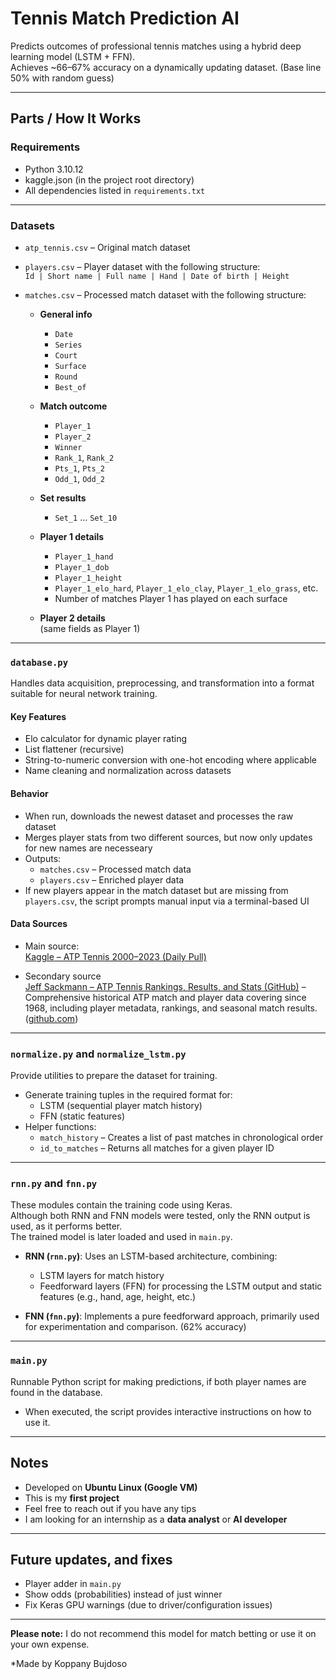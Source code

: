 # Tennis Match Prediction AI

Predicts outcomes of professional tennis matches using a hybrid deep learning model (LSTM + FFN).  
Achieves ~66–67% accuracy on a dynamically updating dataset. (Base line 50% with random guess)

---

## Parts / How It Works

### Requirements

- Python 3.10.12
- kaggle.json (in the project root directory)
- All dependencies listed in `requirements.txt`

---

### Datasets

- `atp_tennis.csv` – Original match dataset
- `players.csv` – Player dataset with the following structure:  
  `Id | Short name | Full name | Hand | Date of birth | Height`
- `matches.csv` – Processed match dataset with the following structure:

  - **General info**
    - `Date`
    - `Series`
    - `Court`
    - `Surface`
    - `Round`
    - `Best_of`

  - **Match outcome**
    - `Player_1`
    - `Player_2`
    - `Winner`
    - `Rank_1`, `Rank_2`
    - `Pts_1`, `Pts_2`
    - `Odd_1`, `Odd_2`

  - **Set results**
    - `Set_1` … `Set_10`

  - **Player 1 details**
    - `Player_1_hand`
    - `Player_1_dob`
    - `Player_1_height`
    - `Player_1_elo_hard`, `Player_1_elo_clay`, `Player_1_elo_grass`, etc.
    - Number of matches Player 1 has played on each surface

  - **Player 2 details**  
    (same fields as Player 1)

---

### `database.py`

Handles data acquisition, preprocessing, and transformation into a format suitable for neural network training.

#### Key Features

- Elo calculator for dynamic player rating
- List flattener (recursive)
- String-to-numeric conversion with one-hot encoding where applicable
- Name cleaning and normalization across datasets

#### Behavior

- When run, downloads the newest dataset and processes the raw dataset
- Merges player stats from two different sources, but now only updates for new names are necesseary
- Outputs:
  - `matches.csv` – Processed match data
  - `players.csv` – Enriched player data
- If new players appear in the match dataset but are missing from `players.csv`, the script prompts manual input via a terminal-based UI

#### Data Sources

- Main source:  
  [Kaggle – ATP Tennis 2000–2023 (Daily Pull)](https://www.kaggle.com/datasets/dissfya/atp-tennis-2000-2023daily-pull/versions/582/discussion?sort=undefined)

- Secondary source  
[Jeff Sackmann – ATP Tennis Rankings, Results, and Stats (GitHub)](https://github.com/JeffSackmann/tennis_atp) – Comprehensive historical ATP match and player data covering since 1968, including player metadata, rankings, and seasonal match results. ([github.com](https://github.com/JeffSackmann/tennis_atp))

---

### `normalize.py` and `normalize_lstm.py`

Provide utilities to prepare the dataset for training.

- Generate training tuples in the required format for:
  - LSTM (sequential player match history)
  - FFN (static features)
- Helper functions:
  - `match_history` – Creates a list of past matches in chronological order
  - `id_to_matches` – Returns all matches for a given player ID


--- 

### `rnn.py` and `fnn.py`

These modules contain the training code using Keras.  
Although both RNN and FNN models were tested, only the RNN output is used, as it performs better.  
The trained model is later loaded and used in `main.py`.

- **RNN (`rnn.py`)**: Uses an LSTM-based architecture, combining:
  - LSTM layers for match history
  - Feedforward layers (FFN) for processing the LSTM output and static features (e.g., hand, age, height, etc.)

- **FNN (`fnn.py`)**: Implements a pure feedforward approach, primarily used for experimentation and comparison. (62% accuracy)

---

### `main.py`

Runnable Python script for making predictions, if both player names are found in the database.  
- When executed, the script provides interactive instructions on how to use it.

---

## Notes
- Developed on **Ubuntu Linux (Google VM)**
- This is my **first project**
- Feel free to reach out if you have any tips
- I am looking for an internship as a **data analyst** or **AI developer**

---

## Future updates, and fixes

- Player adder in `main.py`  
- Show odds (probabilities) instead of just winner  
- Fix Keras GPU warnings (due to driver/configuration issues)  

---

**Please note:** I do not recommend this model for match betting or use it on your own expense.  

*Made by Koppany Bujdoso